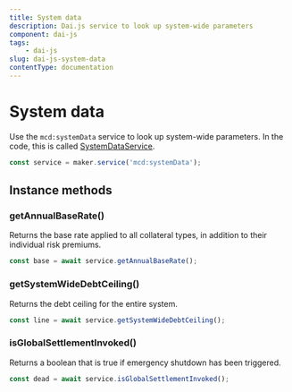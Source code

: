 ```yaml
---
title: System data
description: Dai.js service to look up system-wide parameters
component: dai-js
tags:
	- dai-js
slug: dai-js-system-data
contentType: documentation
---
```


# System data

Use the `mcd:systemData` service to look up system-wide parameters. In the code, this is called [SystemDataService](https://github.com/makerdao/dai.js/blob/dev/packages/dai-plugin-mcd/src/SystemDataService.js).

```javascript
const service = maker.service('mcd:systemData');
```

## Instance methods

### getAnnualBaseRate\(\)

Returns the base rate applied to all collateral types, in addition to their individual risk premiums.

```javascript
const base = await service.getAnnualBaseRate();
```

### getSystemWideDebtCeiling\(\)

Returns the debt ceiling for the entire system.

```javascript
const line = await service.getSystemWideDebtCeiling();
```

### isGlobalSettlementInvoked\(\)

Returns a boolean that is true if emergency shutdown has been triggered.

```javascript
const dead = await service.isGlobalSettlementInvoked();
```
